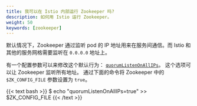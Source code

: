 ```yaml
---
title: 我可以在 Istio 内部运行 Zookeeper 吗?
description: 如何用 Istio 运行 Zookeeper。
weight: 50
keywords: [zookeeper]
---
```


默认情况下，Zookeeper 通过监听 pod 的 IP 地址用来在服务间通信。而 Istio 和其他的服务网格需要监听在 `0.0.0.0` 地址上。

有一个配置参数可以来修改这个默认行为：
[`quorumListenOnAllIPs`](https://zookeeper.apache.org/doc/r3.5.7/zookeeperAdmin.html)。
这个选项可以让 Zookeeper 监听所有地址。
通过下面的命令将 Zookeeper 中的 `$ZK_CONFIG_FILE` 参数设置为 `true`。

{{< text bash >}}
$ echo "quorumListenOnAllIPs=true" >> $ZK_CONFIG_FILE
{{< /text >}}

